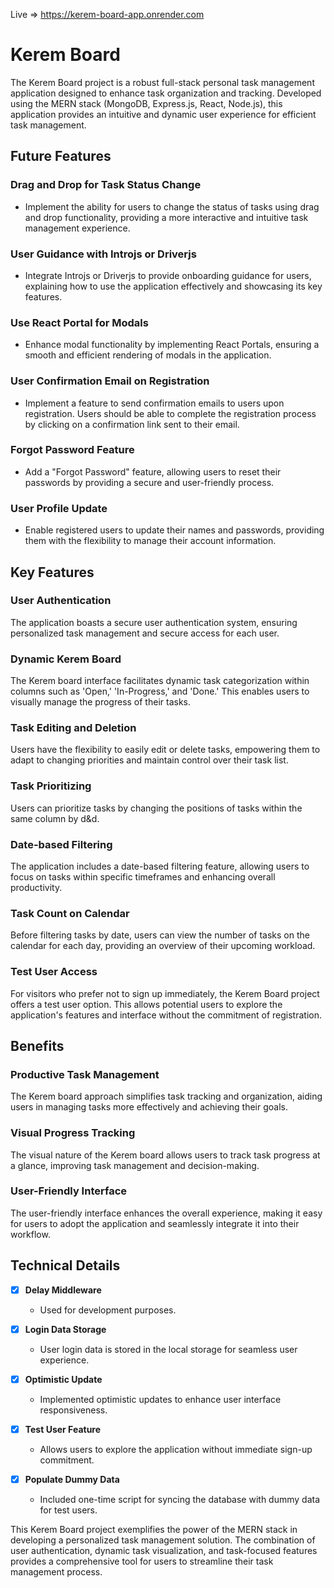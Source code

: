 Live => https://kerem-board-app.onrender.com

# Kerem Board

The Kerem Board project is a robust full-stack personal task management application designed to enhance task organization and tracking. Developed using the MERN stack (MongoDB, Express.js, React, Node.js), this application provides an intuitive and dynamic user experience for efficient task management.

## Future Features

### Drag and Drop for Task Status Change
- Implement the ability for users to change the status of tasks using drag and drop functionality, providing a more interactive and intuitive task management experience.

### User Guidance with Introjs or Driverjs
- Integrate Introjs or Driverjs to provide onboarding guidance for users, explaining how to use the application effectively and showcasing its key features.

### Use React Portal for Modals
- Enhance modal functionality by implementing React Portals, ensuring a smooth and efficient rendering of modals in the application.

### User Confirmation Email on Registration
- Implement a feature to send confirmation emails to users upon registration. Users should be able to complete the registration process by clicking on a confirmation link sent to their email.

### Forgot Password Feature
- Add a "Forgot Password" feature, allowing users to reset their passwords by providing a secure and user-friendly process.

### User Profile Update
- Enable registered users to update their names and passwords, providing them with the flexibility to manage their account information.

## Key Features

### User Authentication
The application boasts a secure user authentication system, ensuring personalized task management and secure access for each user.

### Dynamic Kerem Board
The Kerem board interface facilitates dynamic task categorization within columns such as 'Open,' 'In-Progress,' and 'Done.' This enables users to visually manage the progress of their tasks.

### Task Editing and Deletion
Users have the flexibility to easily edit or delete tasks, empowering them to adapt to changing priorities and maintain control over their task list.

### Task Prioritizing
Users can prioritize tasks by changing the positions of tasks within the same column by d&d.

### Date-based Filtering
The application includes a date-based filtering feature, allowing users to focus on tasks within specific timeframes and enhancing overall productivity.

### Task Count on Calendar
Before filtering tasks by date, users can view the number of tasks on the calendar for each day, providing an overview of their upcoming workload.

### Test User Access
For visitors who prefer not to sign up immediately, the Kerem Board project offers a test user option. This allows potential users to explore the application's features and interface without the commitment of registration.

## Benefits

### Productive Task Management
The Kerem board approach simplifies task tracking and organization, aiding users in managing tasks more effectively and achieving their goals.

### Visual Progress Tracking
The visual nature of the Kerem board allows users to track task progress at a glance, improving task management and decision-making.

### User-Friendly Interface
The user-friendly interface enhances the overall experience, making it easy for users to adopt the application and seamlessly integrate it into their workflow.

## Technical Details

- [x] **Delay Middleware**
  - Used for development purposes.

- [x] **Login Data Storage**
  - User login data is stored in the local storage for seamless user experience.

- [x] **Optimistic Update**
  - Implemented optimistic updates to enhance user interface responsiveness.

- [x] **Test User Feature**
  - Allows users to explore the application without immediate sign-up commitment.

- [x] **Populate Dummy Data**
  - Included one-time script for syncing the database with dummy data for test users.

This Kerem Board project exemplifies the power of the MERN stack in developing a personalized task management solution. The combination of user authentication, dynamic task visualization, and task-focused features provides a comprehensive tool for users to streamline their task management process.

